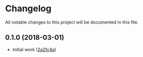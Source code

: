 # Changelog
All notable changes to this project will be documented in this file.


<a name="0.1.0"></a>
## 0.1.0 (2018-03-01)

* Initial work ([2a2fc4a](https://github.com/pawamoy/cookiecutter-cookiecutter/commit/2a2fc4a))
